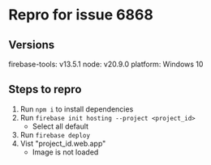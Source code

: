 # Repro for issue 6868

## Versions

firebase-tools: v13.5.1
node: v20.9.0
platform: Windows 10

## Steps to repro

1. Run `npm i` to install dependencies
1. Run `firebase init hosting --project <project_id>`
   - Select all default
1. Run `firebase deploy`
1. Vist "project_id.web.app"
   - Image is not loaded
